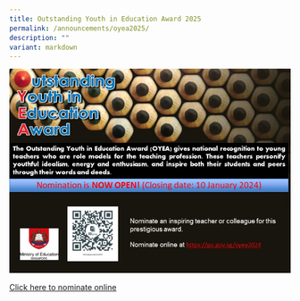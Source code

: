 ```yaml
---
title: Outstanding Youth in Education Award 2025
permalink: /announcements/oyea2025/
description: ""
variant: markdown
---
```

![](/images/oyea%202024%20website%20publicity%20image.jpg)

[Click here to nominate online](https://go.gov.sg/oyea2025)